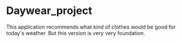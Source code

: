 # Daywear_project
This application recommends what kind of clothes would be good for today's weather.
But this version is very very foundation.

